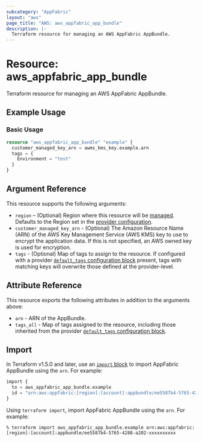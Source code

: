 ```yaml
---
subcategory: "AppFabric"
layout: "aws"
page_title: "AWS: aws_appfabric_app_bundle"
description: |-
  Terraform resource for managing an AWS AppFabric AppBundle.
---
```


# Resource: aws_appfabric_app_bundle

Terraform resource for managing an AWS AppFabric AppBundle.

## Example Usage

### Basic Usage

```terraform
resource "aws_appfabric_app_bundle" "example" {
  customer_managed_key_arn = awms_kms_key.example.arn
  tags = {
    Environment = "test"
  }
}
```

## Argument Reference

This resource supports the following arguments:

* `region` – (Optional) Region where this resource will be [managed](https://docs.aws.amazon.com/general/latest/gr/rande.html#regional-endpoints). Defaults to the Region set in the [provider configuration](https://registry.terraform.io/providers/hashicorp/aws/latest/docs#aws-configuration-reference).
* `customer_managed_key_arn` - (Optional) The Amazon Resource Name (ARN) of the AWS Key Management Service (AWS KMS) key to use to encrypt the application data. If this is not specified, an AWS owned key is used for encryption.
* `tags` - (Optional) Map of tags to assign to the resource. If configured with a provider [`default_tags` configuration block](https://registry.terraform.io/providers/hashicorp/aws/latest/docs#default_tags-configuration-block) present, tags with matching keys will overwrite those defined at the provider-level.

## Attribute Reference

This resource exports the following attributes in addition to the arguments above:

* `arn` - ARN of the AppBundle.
* `tags_all` - Map of tags assigned to the resource, including those inherited from the provider [`default_tags` configuration block](https://registry.terraform.io/providers/hashicorp/aws/latest/docs#default_tags-configuration-block).

## Import

In Terraform v1.5.0 and later, use an [`import` block](https://developer.hashicorp.com/terraform/language/import) to import AppFabric AppBundle using the `arn`. For example:

```terraform
import {
  to = aws_appfabric_app_bundle.example
  id = "arn:aws:appfabric:[region]:[account]:appbundle/ee5587b4-5765-4288-a202-xxxxxxxxxx"
}
```

Using `terraform import`, import AppFabric AppBundle using the `arn`. For example:

```console
% terraform import aws_appfabric_app_bundle.example arn:aws:appfabric:[region]:[account]:appbundle/ee5587b4-5765-4288-a202-xxxxxxxxxx
```
